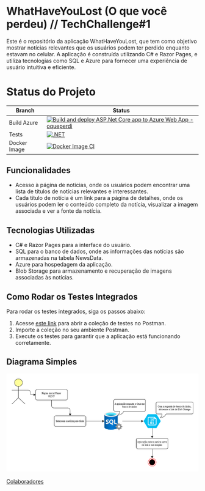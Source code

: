 # WhatHaveYouLost (O que você perdeu) // TechChallenge#1

Este é o repositório da aplicação WhatHaveYouLost, que tem como objetivo mostrar notícias relevantes que os usuários podem ter perdido enquanto estavam no celular. A aplicação é construída utilizando C# e Razor Pages, e utiliza tecnologias como SQL e Azure para fornecer uma experiência de usuário intuitiva e eficiente.

# Status do Projeto
| Branch | Status |
| ----- | -----|
| Build Azure | [![Build and deploy ASP.Net Core app to Azure Web App - oqueperdi](https://github.com/darakimberlys/WhatHaveYouLost/actions/workflows/master_oqueperdi.yml/badge.svg)](https://github.com/darakimberlys/WhatHaveYouLost/actions/workflows/master_oqueperdi.yml)
| Tests | [![.NET](https://github.com/darakimberlys/WhatHaveYouLost/actions/workflows/dotnet.yml/badge.svg?branch=master)](https://github.com/darakimberlys/WhatHaveYouLost/actions/workflows/dotnet.yml)
| Docker Image | [![Docker Image CI](https://github.com/darakimberlys/WhatHaveYouLost/actions/workflows/docker-image.yml/badge.svg)](https://github.com/darakimberlys/WhatHaveYouLost/actions/workflows/docker-image.yml)

## Funcionalidades

- Acesso à página de notícias, onde os usuários podem encontrar uma lista de títulos de notícias relevantes e interessantes.
- Cada título de notícia é um link para a página de detalhes, onde os usuários podem ler o conteúdo completo da notícia, visualizar a imagem associada e ver a fonte da notícia.

## Tecnologias Utilizadas

- C# e Razor Pages para a interface do usuário.
- SQL para o banco de dados, onde as informações das notícias são armazenadas na tabela NewsData.
- Azure para hospedagem da aplicação.
- Blob Storage para armazenamento e recuperação de imagens associadas às notícias.

## Como Rodar os Testes Integrados

Para rodar os testes integrados, siga os passos abaixo:

1. Acesse [este link](https://www.postman.com/payload-explorer-79364497/workspace/my-workspace/folder/31016440-fd5a71e5-efa6-4340-9997-02286321707c) para abrir a coleção de testes no Postman.
2. Importe a coleção no seu ambiente Postman.
3. Execute os testes para garantir que a aplicação está funcionando corretamente.

## Diagrama Simples

![Diagrama da Aplicação](https://github.com/darakimberlys/WhatHaveYouLost/blob/3c87fe934487d3df2095acc26354f3f2aa27c0b0/Diagrama-WHTL.png)

[Colaboradores](https://github.com/darakimberlys/WhatHaveYouLost/graphs/contributors)
